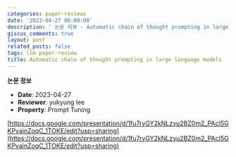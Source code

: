 ```yaml
---
categories: paper-reviews
date: '2023-04-27 00:00:00'
description: ' 논문 리뷰 - Automatic chain of thought prompting in large language models'
giscus_comments: true
layout: post
related_posts: false
tags: llm paper-review
title: Automatic chain of thought prompting in large language models
---
```


**논문 정보**
- **Date**: 2023-04-27
- **Reviewer**: yukyung lee
- **Property**: Prompt Tuning

[https://docs.google.com/presentation/d/1fu7ryGY2kNLzvu2BZ0m2_PAcI5GKPyainZoqC_1TOKE/edit?usp=sharing](https://docs.google.com/presentation/d/1fu7ryGY2kNLzvu2BZ0m2_PAcI5GKPyainZoqC_1TOKE/edit?usp=sharing)

<br/>